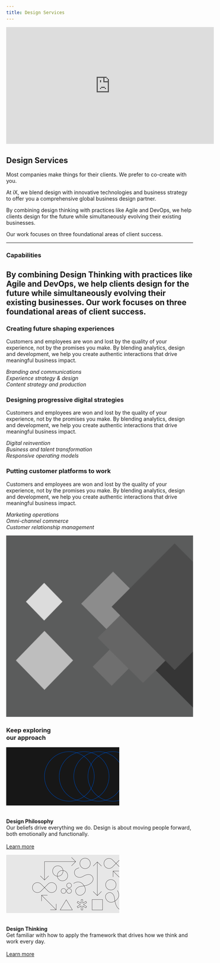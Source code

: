 ```yaml
---
title: Design Services
---
```


<grid background="gray-80" classname="background--header background--services">
<column lg="8" offset_lg="4" md="4">

<iframe width="560" height="315" src="https://www.youtube.com/embed/J727tCXTggk" frameborder="0" allow="accelerometer; autoplay; encrypted-media; gyroscope; picture-in-picture" allowfullscreen></iframe>

</column>
<column lg="4" md="4">

## **Design Services**

Most companies make things for their clients. We prefer to co-create with you.

At iX, we blend design with innovative technologies and business strategy to offer you a comprehensive global business design partner.

</column>

</grid>
<grid background="gray-10">
<column lg="10">

<p size="xl">By combining design thinking with practices like Agile and DevOps, we help clients design for the future while simultaneously evolving their existing businesses. 
  
Our work focuses on three foundational areas of client success.</p>

</column>
</grid>
<grid background="gray-10">
<column lg="16">

<hr>

</column>
<column lg="4">

### Capabilities

</column>
<column lg="8">

## By combining Design Thinking with practices like Agile and DevOps, we help clients design for the future while simultaneously evolving their existing businesses. Our work focuses on three foundational areas of client success.

</column>
<column lg="4" offset_lg="4" border="true">

### Creating future shaping experiences

Customers and employees are won and lost by the quality of your experience, not by the promises you make. By blending analytics, design and development, we help you create authentic interactions that drive meaningful business impact.

<em>Branding and communications  
Experience strategy & design  
Content strategy and production</em>

</column>
<column lg="4" border="true">

### Designing progressive digital strategies

Customers and employees are won and lost by the quality of your experience, not by the promises you make. By blending analytics, design and development, we help you create authentic interactions that drive meaningful business impact.

<em>Digital reinvention  
Business and talent transformation  
Responsive operating models</em>

</column>
<column lg="4" border="true">

### Putting customer platforms to work

Customers and employees are won and lost by the quality of your experience, not by the promises you make. By blending analytics, design and development, we help you create authentic interactions that drive meaningful business impact.

<em>Marketing operations  
Omni-channel commerce  
Customer relationship management</em>

</column>
</grid>

<grid background="gray-10">
<column lg="16">

<tile
    href="https://www.ibm.com/services/ibmix/"
    title="IBM iX"
    feature="true"
    feature_heading="Learn how you can partner with us to build better business."
    feature_background="black">
<img src="images/Image_2.png" alt="IBM ix"/>
</tile>

</column>
<column lg="8">

<h3>Keep exploring<br>our approach</h3>

</column>
<column lg="4" md="4">

![add alt](images/Image_3.png)

<p size="sm"><br><strong>Design Philosophy</strong><br>
Our beliefs drive everything we do. Design is about moving people forward, both emotionally and functionally.<br><br>
<a href="/approach/design-philosophy">Learn more</a> <icon color="blue" inline="true"></icon></p>

</column>
<column lg="4" md="4">

![add alt](images/Image_4.png)

<p size="sm"><br><strong>Design Thinking</strong><br>
Get familiar with how to apply the framework that drives how we think and work every day. <br><br><a href="/approach/design-thinking">Learn more</a> <icon color="blue" inline="true"></icon></p>

</column>
</grid>
